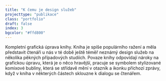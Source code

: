 ```yaml
---
title: "K čemu je design služeb"
projecttype: "publikace"
class: "portfolio"
draft: false
index: 3
bgcolor: "#ffd800"
---
```



Kompletní grafická úprava knihy. Kniha je spíše populárního ražení a měla představit čtenáři u nás v té době ještě téměř neznámý design služeb na několika pěkných případových studiích. Povaze knihy odpovídají nároky na grafickou úpravu, která je o něco hravější, pracuje se symbolem stylizované komixové bubliny, která se střídavě mění v otazník a ikonku příchozí zprávy, když v kniha v některých částech sklouzne k dialogu se čtenářem.